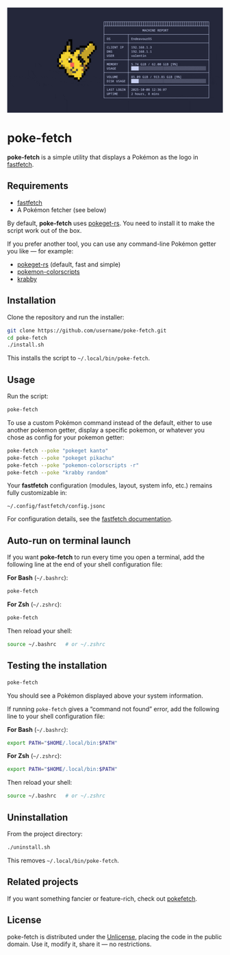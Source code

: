 ![poke-fetch demo](./assets/demo.gif)

# poke-fetch

**poke-fetch** is a simple utility that displays a Pokémon as the logo in [fastfetch](https://github.com/fastfetch-cli/fastfetch).


## Requirements

* [fastfetch](https://github.com/fastfetch-cli/fastfetch)
* A Pokémon fetcher (see below)

By default, **poke-fetch** uses [pokeget-rs](https://github.com/flochtililoch/pokeget-rs).
You need to install it to make the script work out of the box.

If you prefer another tool, you can use any command-line Pokémon getter you like — for example:

* [pokeget-rs](https://github.com/flochtililoch/pokeget-rs) (default, fast and simple)
* [pokemon-colorscripts](https://gitlab.com/phoneybadger/pokemon-colorscripts)
* [krabby](https://github.com/joshiemoore/krabby)


## Installation

Clone the repository and run the installer:

```bash
git clone https://github.com/username/poke-fetch.git
cd poke-fetch
./install.sh
```

This installs the script to `~/.local/bin/poke-fetch`.



## Usage

Run the script:

```bash
poke-fetch
```

To use a custom Pokémon command instead of the default, either to use another pokemon getter, display a specific pokemon, or whatever you chose as config for your pokemon getter:

```bash
poke-fetch --poke "pokeget kanto"
poke-fetch --poke "pokeget pikachu"
poke-fetch --poke "pokemon-colorscripts -r"
poke-fetch --poke "krabby random"
```

Your **fastfetch** configuration (modules, layout, system info, etc.) remains fully customizable in:

```
~/.config/fastfetch/config.jsonc
```

For configuration details, see the [fastfetch documentation](https://github.com/fastfetch-cli/fastfetch#configuration).


## Auto-run on terminal launch

If you want **poke-fetch** to run every time you open a terminal, add the following line at the end of your shell configuration file:

**For Bash** (`~/.bashrc`):

```bash
poke-fetch
```

**For Zsh** (`~/.zshrc`):

```bash
poke-fetch
```

Then reload your shell:

```bash
source ~/.bashrc   # or ~/.zshrc
```


## Testing the installation

```bash
poke-fetch
```

You should see a Pokémon displayed above your system information.

If running `poke-fetch` gives a “command not found” error, add the following line to your shell configuration file:

**For Bash** (`~/.bashrc`):

```bash
export PATH="$HOME/.local/bin:$PATH"
```

**For Zsh** (`~/.zshrc`):

```bash
export PATH="$HOME/.local/bin:$PATH"
```

Then reload your shell:

```bash
source ~/.bashrc   # or ~/.zshrc
```


## Uninstallation

From the project directory:

```bash
./uninstall.sh
```

This removes `~/.local/bin/poke-fetch`.


## Related projects

If you want something fancier or feature-rich, check out [pokefetch](https://github.com/Discomanfulanito/pokefetch).


## License

poke-fetch is distributed under the [Unlicense](https://unlicense.org/), placing the code in the public domain.
Use it, modify it, share it — no restrictions.
